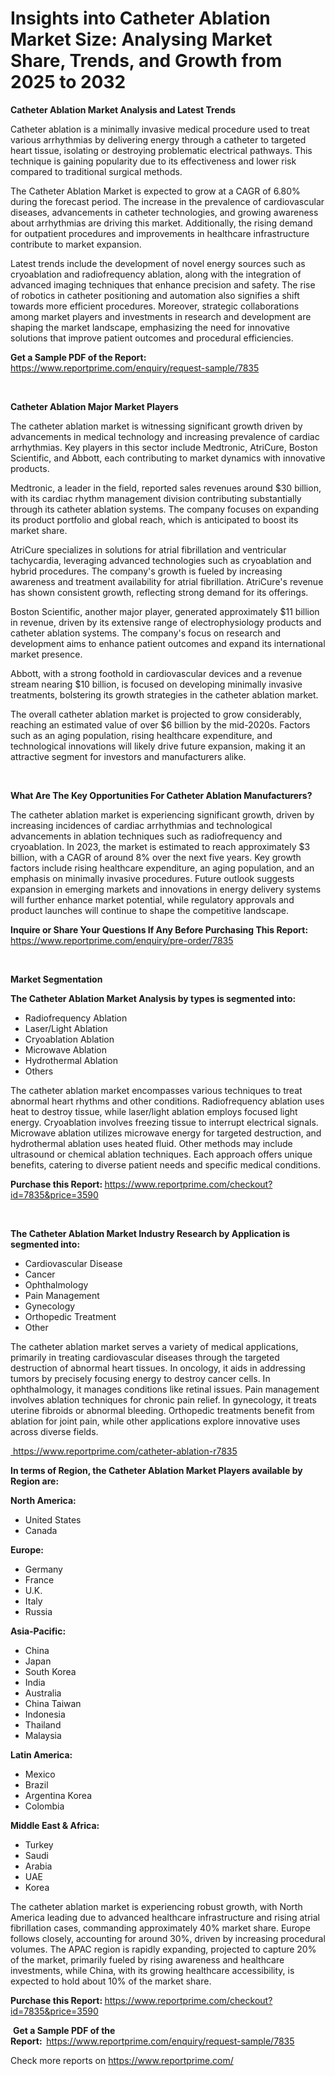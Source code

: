 <p><h1>Insights into Catheter Ablation Market Size: Analysing Market Share, Trends, and Growth from 2025 to 2032</h1></p><p><strong>Catheter Ablation Market Analysis and Latest Trends</strong></p>
<p><p>Catheter ablation is a minimally invasive medical procedure used to treat various arrhythmias by delivering energy through a catheter to targeted heart tissue, isolating or destroying problematic electrical pathways. This technique is gaining popularity due to its effectiveness and lower risk compared to traditional surgical methods. </p><p>The Catheter Ablation Market is expected to grow at a CAGR of 6.80% during the forecast period. The increase in the prevalence of cardiovascular diseases, advancements in catheter technologies, and growing awareness about arrhythmias are driving this market. Additionally, the rising demand for outpatient procedures and improvements in healthcare infrastructure contribute to market expansion. </p><p>Latest trends include the development of novel energy sources such as cryoablation and radiofrequency ablation, along with the integration of advanced imaging techniques that enhance precision and safety. The rise of robotics in catheter positioning and automation also signifies a shift towards more efficient procedures. Moreover, strategic collaborations among market players and investments in research and development are shaping the market landscape, emphasizing the need for innovative solutions that improve patient outcomes and procedural efficiencies.</p></p>
<p><strong>Get a Sample PDF of the Report:&nbsp;</strong> <a href="https://www.reportprime.com/enquiry/request-sample/7835?utm_campaign=3172&utm_medium=2&utm_source=Github&utm_content=ia&utm_term=19032025&utm_id=catheter-ablation">https://www.reportprime.com/enquiry/request-sample/7835</a></p>
<p>&nbsp;</p>
<p><strong>Catheter Ablation Major Market Players</strong></p>
<p><p>The catheter ablation market is witnessing significant growth driven by advancements in medical technology and increasing prevalence of cardiac arrhythmias. Key players in this sector include Medtronic, AtriCure, Boston Scientific, and Abbott, each contributing to market dynamics with innovative products.</p><p>Medtronic, a leader in the field, reported sales revenues around $30 billion, with its cardiac rhythm management division contributing substantially through its catheter ablation systems. The company focuses on expanding its product portfolio and global reach, which is anticipated to boost its market share.</p><p>AtriCure specializes in solutions for atrial fibrillation and ventricular tachycardia, leveraging advanced technologies such as cryoablation and hybrid procedures. The company's growth is fueled by increasing awareness and treatment availability for atrial fibrillation. AtriCure's revenue has shown consistent growth, reflecting strong demand for its offerings.</p><p>Boston Scientific, another major player, generated approximately $11 billion in revenue, driven by its extensive range of electrophysiology products and catheter ablation systems. The company's focus on research and development aims to enhance patient outcomes and expand its international market presence.</p><p>Abbott, with a strong foothold in cardiovascular devices and a revenue stream nearing $10 billion, is focused on developing minimally invasive treatments, bolstering its growth strategies in the catheter ablation market.</p><p>The overall catheter ablation market is projected to grow considerably, reaching an estimated value of over $6 billion by the mid-2020s. Factors such as an aging population, rising healthcare expenditure, and technological innovations will likely drive future expansion, making it an attractive segment for investors and manufacturers alike.</p></p>
<p>&nbsp;</p>
<p><strong>What Are The Key Opportunities For Catheter Ablation Manufacturers?</strong></p>
<p><p>The catheter ablation market is experiencing significant growth, driven by increasing incidences of cardiac arrhythmias and technological advancements in ablation techniques such as radiofrequency and cryoablation. In 2023, the market is estimated to reach approximately $3 billion, with a CAGR of around 8% over the next five years. Key growth factors include rising healthcare expenditure, an aging population, and an emphasis on minimally invasive procedures. Future outlook suggests expansion in emerging markets and innovations in energy delivery systems will further enhance market potential, while regulatory approvals and product launches will continue to shape the competitive landscape.</p></p>
<p><strong>Inquire or Share Your Questions If Any Before Purchasing This Report:</strong> <a href="https://www.reportprime.com/enquiry/pre-order/7835?utm_campaign=3172&utm_medium=2&utm_source=Github&utm_content=ia&utm_term=19032025&utm_id=catheter-ablation">https://www.reportprime.com/enquiry/pre-order/7835</a></p>
<p>&nbsp;</p>
<p><strong>Market Segmentation</strong></p>
<p><strong>The Catheter Ablation Market Analysis by types is segmented into:</strong></p>
<p><ul><li>Radiofrequency Ablation</li><li>Laser/Light Ablation</li><li>Cryoablation Ablation</li><li>Microwave Ablation</li><li>Hydrothermal Ablation</li><li>Others</li></ul></p>
<p><p>The catheter ablation market encompasses various techniques to treat abnormal heart rhythms and other conditions. Radiofrequency ablation uses heat to destroy tissue, while laser/light ablation employs focused light energy. Cryoablation involves freezing tissue to interrupt electrical signals. Microwave ablation utilizes microwave energy for targeted destruction, and hydrothermal ablation uses heated fluid. Other methods may include ultrasound or chemical ablation techniques. Each approach offers unique benefits, catering to diverse patient needs and specific medical conditions.</p></p>
<p><strong>Purchase this Report:&nbsp;</strong><a href="https://www.reportprime.com/checkout?id=7835&price=3590&utm_campaign=3172&utm_medium=2&utm_source=Github&utm_content=ia&utm_term=19032025&utm_id=catheter-ablation">https://www.reportprime.com/checkout?id=7835&price=3590</a></p>
<p>&nbsp;</p>
<p><strong>The Catheter Ablation Market Industry Research by Application is segmented into:</strong></p>
<p><ul><li>Cardiovascular Disease</li><li>Cancer</li><li>Ophthalmology</li><li>Pain Management</li><li>Gynecology</li><li>Orthopedic Treatment</li><li>Other</li></ul></p>
<p><p>The catheter ablation market serves a variety of medical applications, primarily in treating cardiovascular diseases through the targeted destruction of abnormal heart tissues. In oncology, it aids in addressing tumors by precisely focusing energy to destroy cancer cells. In ophthalmology, it manages conditions like retinal issues. Pain management involves ablation techniques for chronic pain relief. In gynecology, it treats uterine fibroids or abnormal bleeding. Orthopedic treatments benefit from ablation for joint pain, while other applications explore innovative uses across diverse fields.</p></p>
<p><a href="https://www.reportprime.com/catheter-ablation-r7835?utm_campaign=3172&utm_medium=2&utm_source=Github&utm_content=ia&utm_term=19032025&utm_id=catheter-ablation">&nbsp;https://www.reportprime.com/catheter-ablation-r7835</a></p>
<p><strong>In terms of Region, the Catheter Ablation Market Players available by Region are:</strong></p>
<p>
    <p> <strong> North America: </strong>
        <ul>
            <li>United States</li>
            <li>Canada</li>
        </ul>
        </p> 
    <p> <strong> Europe: </strong>
        <ul>
            <li>Germany</li>
            <li>France</li>
            <li>U.K.</li>
            <li>Italy</li>
            <li>Russia</li>
        </ul>
        </p> 
    <p> <strong> Asia-Pacific: </strong>
        <ul>
            <li>China</li>
            <li>Japan</li>
            <li>South Korea</li>
            <li>India</li>
            <li>Australia</li>
            <li>China Taiwan</li>
            <li>Indonesia</li>
            <li>Thailand</li>
            <li>Malaysia</li>
        </ul>
        </p> 
    <p> <strong> Latin America: </strong>
        <ul>
            <li>Mexico</li>
            <li>Brazil</li>
            <li>Argentina Korea</li>
            <li>Colombia</li>
        </ul>
        </p> 
    <p> <strong> Middle East & Africa: </strong>
        <ul>
            <li>Turkey</li>
            <li>Saudi</li>
            <li>Arabia</li>
            <li>UAE</li>
            <li>Korea</li>
        </ul>
    </p>
    </p>
<p><p>The catheter ablation market is experiencing robust growth, with North America leading due to advanced healthcare infrastructure and rising atrial fibrillation cases, commanding approximately 40% market share. Europe follows closely, accounting for around 30%, driven by increasing procedural volumes. The APAC region is rapidly expanding, projected to capture 20% of the market, primarily fueled by rising awareness and healthcare investments, while China, with its growing healthcare accessibility, is expected to hold about 10% of the market share.</p></p>
<p><strong>Purchase this Report: </strong><a href="https://www.reportprime.com/checkout?id=7835&price=3590&utm_campaign=3172&utm_medium=2&utm_source=Github&utm_content=ia&utm_term=19032025&utm_id=catheter-ablation">https://www.reportprime.com/checkout?id=7835&price=3590</a></p>
<p>&nbsp;<strong>Get a Sample PDF of the Report:&nbsp;&nbsp;</strong><a href="https://www.reportprime.com/enquiry/request-sample/7835?utm_campaign=3172&utm_medium=2&utm_source=Github&utm_content=ia&utm_term=19032025&utm_id=catheter-ablation">https://www.reportprime.com/enquiry/request-sample/7835</a></p>
<p><strong></strong></p>
<p>Check more reports on <a href="https://www.reportprime.com/?utm_campaign=3172&utm_medium=2&utm_source=Github&utm_content=ia&utm_term=19032025&utm_id=catheter-ablation">https://www.reportprime.com/</a></p>